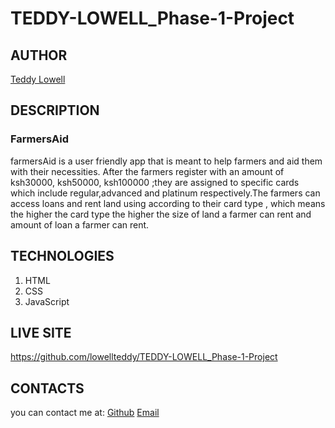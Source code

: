 # TEDDY-LOWELL_Phase-1-Project

## AUTHOR 
[Teddy Lowell](https://github.com/lowellteddy)

## DESCRIPTION 
### FarmersAid
farmersAid is a user friendly app that is meant to help farmers and aid them with their necessities. After the farmers register with an amount of ksh30000, ksh50000, ksh100000 ;they are assigned to specific cards which include regular,advanced and platinum respectively.The farmers can access loans and rent land using according to their card type , which means the higher the card type the higher the size of land a farmer can rent and amount of loan a farmer can rent.

## TECHNOLOGIES
1. HTML
2. CSS
3. JavaScript

## LIVE SITE
https://github.com/lowellteddy/TEDDY-LOWELL_Phase-1-Project

## CONTACTS
you can contact me at:
[Github](https://github.com/lowellteddy)
[Email](https://mail.google.com/mail)
